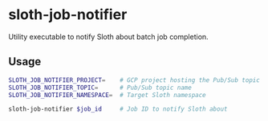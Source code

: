# sloth-job-notifier

Utility executable to notify Sloth about batch job completion.

## Usage

```bash
SLOTH_JOB_NOTIFIER_PROJECT=    # GCP project hosting the Pub/Sub topic
SLOTH_JOB_NOTIFIER_TOPIC=      # Pub/Sub topic name
SLOTH_JOB_NOTIFIER_NAMESPACE=  # Target Sloth namespace

sloth-job-notifier $job_id     # Job ID to notify Sloth about
```
